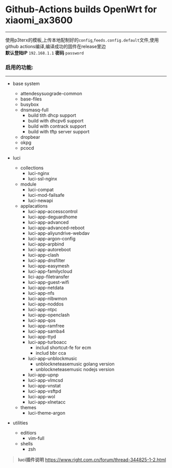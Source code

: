 # Github-Actions builds OpenWrt for xiaomi_ax3600
---
使用p3terx的模板,上传本地配制好的`config`,`feeds.config.default`文件,使用github actions编译,编译成功的固件在release里边
<br>**默认登陆IP** `192.168.1.1` **密码** `password`
### 启用的功能:
---
- base system
  - attendesysuograde-common
  - base-files
  - busybox
  - dnsmasq-full
    - build tith dhcp support
    - build with dhcpv6 support
    - build with contrack support
    - build with tftp server support
  - dropbear
  - okpg
  - pcocd
    
- luci
    - collections
      - luci-nginx
      - luci-ssl-nginx
    - module
      - luci-compat
      - luci-mod-failsafe
      - luci-newapi
    - applacations
      - luci-app-accesscontrol
      - luci-app-deguardhome
      - luci-app-advanced
      - luci-app-advanced-reboot
      - luci-app-aliyundrive-webdav
      - luci-app-argon-config
      - luci-app-arpbind
      - luci-app-autoreboot
      - luci-app-clash
      - luci-app-dnsfilter
      - luci-app-easymesh
      - luci-app-familycloud
      - lici-app-filetransfer
      - luci-app-guest-wifi
      - luci-app-netdata
      - luci-app-nfs
      - luci-app-nlbwmon
      - luci-app-noddos
      - luci-app-ntpc
      - luci-app-openclash
      - luci-app-qos
      - luci-app-ramfree
      - luci-app-samba4
      - luci-app-ttyd
      - luci-app-turboacc
        - includ shortcut-fe for ecm
        - includ bbr cca
      - luci-app-unblockmusic
        - unblockneteasemusic golang version
        - unblockneteasemusic nodejs version
      - luci-app-upnp
      - luci-app-vlmcsd
      - luci-app-vnstat
      - luci-app-vsftpd
      - luci-app-wol
      - luci-app-xlnetacc
    - themes
      - luci-theme-argon
- utilities
  - editiors
    - vim-full
  - shells
    - zsh
>**luci插件说明**
>https://www.right.com.cn/forum/thread-344825-1-2.html

